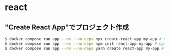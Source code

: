 # react

## "Create React App"でプロジェクト作成

```bash
$ docker compose run app --rm --no-deps npx create-react-app my-app # npx
$ docker compose run app --rm --no-deps npm init react-app my-app # npm
$ docker compose run app --rm --no-deps yarn create react-app my-app # yarn
```
